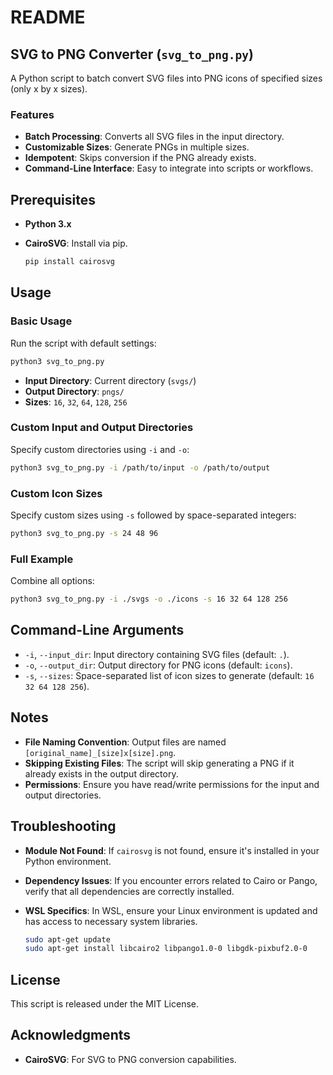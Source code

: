 # README

## SVG to PNG Converter (`svg_to_png.py`)

A Python script to batch convert SVG files into PNG icons of specified sizes (only x by x sizes).

### Features

- **Batch Processing**: Converts all SVG files in the input directory.
- **Customizable Sizes**: Generate PNGs in multiple sizes.
- **Idempotent**: Skips conversion if the PNG already exists.
- **Command-Line Interface**: Easy to integrate into scripts or workflows.

## Prerequisites

- **Python 3.x**
- **CairoSVG**: Install via pip.

  ```bash
  pip install cairosvg
  ```

## Usage

### Basic Usage

Run the script with default settings:

```bash
python3 svg_to_png.py
```

- **Input Directory**: Current directory (`svgs/`)
- **Output Directory**: `pngs/`
- **Sizes**: `16`, `32`, `64`, `128`, `256`

### Custom Input and Output Directories

Specify custom directories using `-i` and `-o`:

```bash
python3 svg_to_png.py -i /path/to/input -o /path/to/output
```

### Custom Icon Sizes

Specify custom sizes using `-s` followed by space-separated integers:

```bash
python3 svg_to_png.py -s 24 48 96
```

### Full Example

Combine all options:

```bash
python3 svg_to_png.py -i ./svgs -o ./icons -s 16 32 64 128 256
```

## Command-Line Arguments

- `-i`, `--input_dir`: Input directory containing SVG files (default: `.`).
- `-o`, `--output_dir`: Output directory for PNG icons (default: `icons`).
- `-s`, `--sizes`: Space-separated list of icon sizes to generate (default: `16 32 64 128 256`).

## Notes

- **File Naming Convention**: Output files are named `[original_name]_[size]x[size].png`.
- **Skipping Existing Files**: The script will skip generating a PNG if it already exists in the output directory.
- **Permissions**: Ensure you have read/write permissions for the input and output directories.

## Troubleshooting

- **Module Not Found**: If `cairosvg` is not found, ensure it's installed in your Python environment.
- **Dependency Issues**: If you encounter errors related to Cairo or Pango, verify that all dependencies are correctly installed.
- **WSL Specifics**: In WSL, ensure your Linux environment is updated and has access to necessary system libraries.

  ```bash
  sudo apt-get update
  sudo apt-get install libcairo2 libpango1.0-0 libgdk-pixbuf2.0-0
  ```

## License

This script is released under the MIT License.

## Acknowledgments

- **CairoSVG**: For SVG to PNG conversion capabilities.
